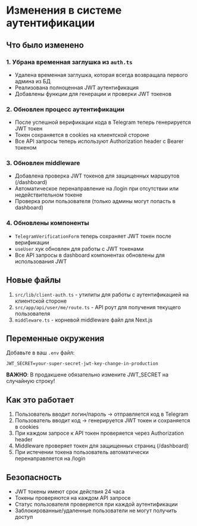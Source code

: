 # Изменения в системе аутентификации

## Что было изменено

### 1. Убрана временная заглушка из `auth.ts`
- Удалена временная заглушка, которая всегда возвращала первого админа из БД
- Реализована полноценная JWT аутентификация
- Добавлены функции для генерации и проверки JWT токенов

### 2. Обновлен процесс аутентификации
- После успешной верификации кода в Telegram теперь генерируется JWT токен
- Токен сохраняется в cookies на клиентской стороне
- Все API запросы теперь используют Authorization header с Bearer токеном

### 3. Обновлен middleware
- Добавлена проверка JWT токенов для защищенных маршрутов (/dashboard)
- Автоматическое перенаправление на /login при отсутствии или недействительном токене
- Проверка роли пользователя (только админы могут попасть в dashboard)

### 4. Обновлены компоненты
- `TelegramVerificationForm` теперь сохраняет JWT токен после верификации
- `useUser` хук обновлен для работы с JWT токенами
- Все API запросы в dashboard компонентах обновлены для использования JWT

## Новые файлы

1. `src/lib/client-auth.ts` - утилиты для работы с аутентификацией на клиентской стороне
2. `src/app/api/user/me/route.ts` - API роут для получения текущего пользователя
3. `middleware.ts` - корневой middleware файл для Next.js

## Переменные окружения

Добавьте в ваш `.env` файл:
```
JWT_SECRET=your-super-secret-jwt-key-change-in-production
```

**ВАЖНО**: В продакшене обязательно измените JWT_SECRET на случайную строку!

## Как это работает

1. Пользователь вводит логин/пароль → отправляется код в Telegram
2. Пользователь вводит код → генерируется JWT токен и сохраняется в cookies
3. При каждом запросе к API токен проверяется через Authorization header
4. Middleware проверяет токен для защищенных страниц (/dashboard)
5. При истечении токена пользователь автоматически перенаправляется на /login

## Безопасность

- JWT токены имеют срок действия 24 часа
- Токены проверяются на каждом API запросе
- Статус пользователя проверяется при каждой аутентификации
- Заблокированные/удаленные пользователи не могут получить доступ
